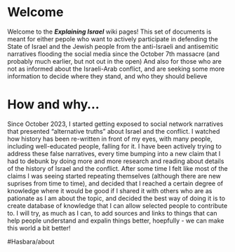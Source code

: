 # Welcome	

Welcome to the ***Explaining Israel*** wiki pages!
This set of documents is meant for either pepole who want to actively participate in defending the State of Israel and the Jewish people from the anti-Israeli and antisemitic narratives flooding the social media since the October 7th massacre (and probably much earlier, but not out in the open)
And also for those who are not as informed about the Israeli-Arab conflict, and are seeking some more information to decide where they stand, and who they should believe

# How and why…
Since October 2023, I started getting exposed to social network narratives that presented “alternative truths” about Israel and the conflict. I watched how history has been re-written in front of my eyes, with many people, including well-educated people, falling for it.
I have been actively trying to address these false narratives, every time bumping into a new claim that I had to debunk by doing more and more research and reading about details of the history of Israel and the conflict. 
After some time I felt like most of the claims I was seeing started repeating themselves (although there are new suprises from time to time), and decided that I reached a certain degree of knowledge where it would be good if I shared it with others who are as pationate as I am about the topic, and decided the best way of doing it is to create database of knowledge that I can allow selected people to contribute to.
I will try, as much as I can, to add sources and links to things that can help people understand and expalin things better, hoepfully - we can make this world a bit better! 

#Hasbara/about